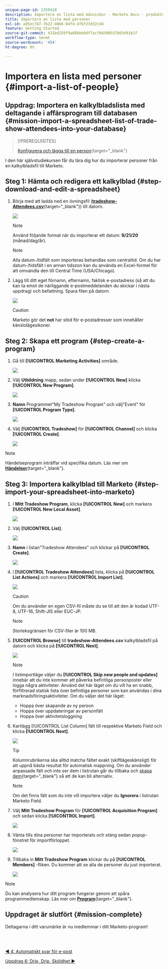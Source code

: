 ```yaml
---
unique-page-id: 2359418
description: Importera en lista med människor - Marketo Docs - produktdokumentation
title: Importera en lista med personer
exl-id: a85ec787-7b22-4666-84fd-d7bf23d32cd4
feature: Getting Started
source-git-commit: 431bd258f9a68bbb9df7acf043085578d3d91b1f
workflow-type: tm+mt
source-wordcount: '454'
ht-degree: 0%

---
```


# Importera en lista med personer {#import-a-list-of-people}

## Uppdrag: Importera en kalkylbladslista med deltagande i affärsprogram till databasen {#mission-import-a-spreadsheet-list-of-trade-show-attendees-into-your-database}

>[!PREREQUISITES]
>
>[Konfigurera och lägga till en person](/help/marketo/getting-started/quick-wins/get-set-up-and-add-a-person.md){target="_blank"}

I den här självstudiekursen får du lära dig hur du importerar personer från en kalkylbladsfil till Marketo.

## Steg 1: Hämta och redigera ett kalkylblad {#step-download-and-edit-a-spreadsheet}

1. Börja med att ladda ned en övningsfil ([**tradeshow-Attendees.csv**](/help/marketo/getting-started/assets/tradeshow-attendees.csv){target="_blank"}) till datorn.

   ![](assets/import-a-list-of-people-1.png)

   >[!NOTE]
   >
   >Använd följande format när du importerar ett datum: **9/21/20** (månad/dag/år).

   >[!NOTE]
   >
   >Alla datum-/tidfält som importeras behandlas som centraltid. Om du har datum-/tidsfält i en annan tidszon kan du använda en Excel-formel för att omvandla den till Central Time (USA/Chicago).

1. Lägg till ditt eget förnamn, efternamn, faktisk e-postadress (så att du kan ta emot de närliggande e-postmeddelanden du skickar i nästa uppdrag) och befattning. Spara filen på datorn.

   ![](assets/import-a-list-of-people-2.png)

   >[!CAUTION]
   >
   >Marketo gör det **not** har stöd för e-postadresser som innehåller känslolägesikoner.

## Steg 2: Skapa ett program {#step-create-a-program}

1. Gå till **[!UICONTROL Marketing Activities]** område.

   ![](assets/import-a-list-of-people-3.png)

1. Välj **Utbildning** mapp, sedan under **[!UICONTROL New]** klicka **[!UICONTROL New Program]**.

   ![](assets/import-a-list-of-people-4.png)

1. **Namn** Programmet&quot;My Tradeshow Program&quot; och välj&quot;Event&quot; för **[!UICONTROL Program Type]**.

   ![](assets/import-a-list-of-people-5.png)

1. Välj **[!UICONTROL Tradeshow]** för **[!UICONTROL Channel]** och klicka **[!UICONTROL Create]**.

   ![](assets/import-a-list-of-people-6.png)

>[!NOTE]
>
>Händelseprogram inträffar vid specifika datum. Läs mer om [**Händelser**](/help/marketo/product-docs/demand-generation/events/understanding-events/understanding-event-programs.md){target="_blank"}.

## Steg 3: Importera kalkylblad till Marketo {#step-import-your-spreadsheet-into-marketo}

1. I **Mitt Tradeshow Program**, klicka **[!UICONTROL New]** och markera **[!UICONTROL New Local Asset]**.

   ![](assets/import-a-list-of-people-7.png)

1. Välj **[!UICONTROL List]**.

   ![](assets/import-a-list-of-people-8.png)

1. **Namn** i listan&quot;Tradeshow Attendees&quot; och klickar på **[!UICONTROL Create]**.

   ![](assets/import-a-list-of-people-9.png)

1. I **[!UICONTROL Tradeshow Attendees]** lista, klicka på **[!UICONTROL List Actions]** och markera **[!UICONTROL Import List]**.

   ![](assets/import-a-list-of-people-10.png)

   >[!CAUTION]
   >
   >Om du använder en egen CSV-fil måste du se till att den är kodad UTF-8, UTF-16, Shift-JIS eller EUC-JP.

   >[!NOTE]
   >
   >Storleksgränsen för CSV-filer är 100 MB.

1. **[!UICONTROL Browse]** till **tradeshow-Attendees.csv** kalkylbladsfil på datorn och klicka på **[!UICONTROL Next]**.

   ![](assets/import-a-list-of-people-11.png)

   >[!NOTE]
   >
   >I listimportläge väljer du **[!UICONTROL Skip new people and updates]** innebär att du inte kommer att påverka befintliga personposter eller logga några aktiviteter. Använd det här läget om du vill ha en snabb, förfiltrerad statisk lista över befintliga personer som kan användas i dina marknadsföringsaktiviteter. Om du väljer det här läget:
   >
   > * Hoppa över skapande av ny person
   > * Hoppa över uppdateringar av personfält
   > * Hoppa över aktivitetsloggning

1. Kartlägg [!UICONTROL List Column] fält till respektive Marketo Field och klicka **[!UICONTROL Next]**.

   ![](assets/import-a-list-of-people-12.png)

   >[!TIP]
   >
   >Kolumnrubrikerna ska alltid matcha fältet exakt (skiftlägeskänsligt) för att uppnå bästa resultat för automatisk mappning. Om du använder anpassade fält och inte ser dem i listrutan går du tillbaka och [skapa dem](/help/marketo/product-docs/administration/field-management/create-a-custom-field-in-marketo.md){target="_blank"} så att de kan bli alternativ.

   >[!NOTE]
   >
   >Om det finns fält som du inte vill importera väljer du **Ignorera** i listrutan Marketo Field.

1. Välj **Mitt Tradeshow Program** för **[!UICONTROL Acquisition Program]** och sedan klicka **[!UICONTROL Import]**.

   ![](assets/import-a-list-of-people-13.png)

1. Vänta tills dina personer har importerats och stäng sedan popup-fönstret för importförloppet.

   ![](assets/import-a-list-of-people-14.png)

1. Tillbaka in **Mitt Tradeshow Program** klickar du på **[!UICONTROL Members]** -fliken. Du kommer att se alla de personer du just importerat.

   ![](assets/import-a-list-of-people-15.png)

>[!NOTE]
>
>Du kan analysera hur ditt program fungerar genom att spåra programmedlemskap. Läs mer om [**Program**](/help/marketo/product-docs/core-marketo-concepts/programs/creating-programs/understanding-programs.md){target="_blank"}.

## Uppdraget är slutfört {#mission-complete}

Deltagarna i ditt varumärke är nu medlemmar i ditt Marketo-program!

<br> 

[◄ 4: Automatiskt svar för e-post](/help/marketo/getting-started/quick-wins/email-auto-response.md)

[Uppdrag 6: Drip, Drip, Sköldhet ►](/help/marketo/getting-started/quick-wins/drip-drip-nurture.md)
